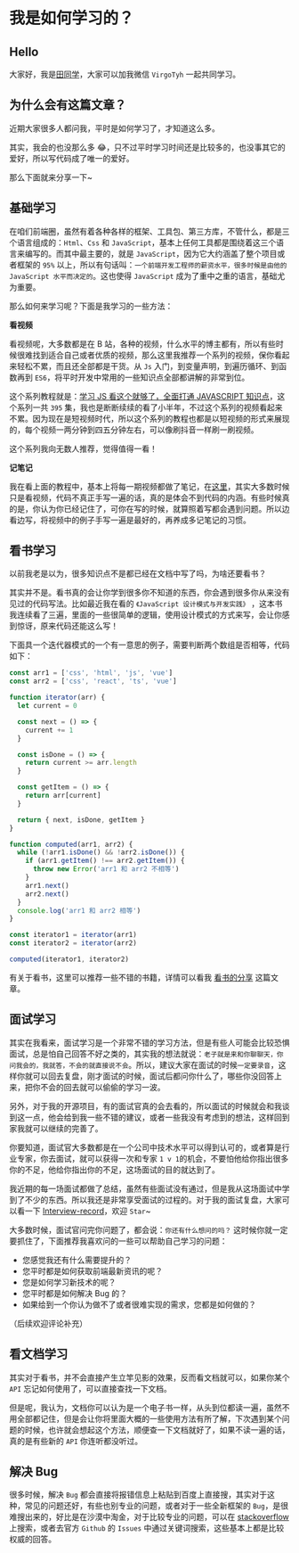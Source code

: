 # 我是如何学习的？

## Hello

大家好，我是[田同学](https://github.com/Tyh2001)，大家可以加我微信 `VirgoTyh` 一起共同学习。

## 为什么会有这篇文章？

近期大家很多人都问我，平时是如何学习了，才知道这么多。

其实，我会的也没那么多 😂，只不过平时学习时间还是比较多的，也没事其它的爱好，所以写代码成了唯一的爱好。

那么下面就来分享一下~

## 基础学习

在咱们前端圈，虽然有着各种各样的框架、工具包、第三方库，不管什么，都是三个语言组成的：`Html`、`Css` 和 `JavaScript`，基本上任何工具都是围绕着这三个语言来编写的。而其中最主要的，就是 `JavaScript`，因为它大约涵盖了整个项目或者框架的 `95%` 以上，所以有句话叫：`一个前端开发工程师的薪资水平，很多时候是由他的 JavaScript 水平而决定的`。这也使得 `JavaScript` 成为了重中之重的语言，基础尤为重要。

那么如何来学习呢？下面是我学习的一些方法：

**看视频**

看视频呢，大多数都是在 B 站，各种的视频，什么水平的博主都有，所以有些时候很难找到适合自己或者优质的视频，那么这里我推荐一个系列的视频，保你看起来轻松不累，而且还全部都是干货。从 `Js` 入门，到变量声明，到遍历循环、到函数再到 `ES6`，将平时开发中常用的一些知识点全部都讲解的非常到位。

这个系列教程就是：[学习 JS 看这个就够了，全面打通 JAVASCRIPT 知识点](https://www.bilibili.com/video/BV1NJ411W7wh?p=1&vd_source=45b9ebc52408dcecd5ef3a71d406552e)，这个系列一共 `395` 集，我也是断断续续的看了小半年，不过这个系列的视频看起来不累。因为现在是短视频时代，所以这个系列的教程也都是以短视频的形式来展现的，每个视频一两分钟到四五分钟左右，可以像刷抖音一样刷一刷视频。

这个系列我向无数人推荐，觉得值得一看！

**记笔记**

我在看上面的教程中，基本上将每一期视频都做了笔记，在[这里](https://tianyuhao.cn/blog/docs/javascript/basic.html)，其实大多数时候只是看视频，代码不真正手写一遍的话，真的是体会不到代码的内涵。有些时候真的是，你认为你已经记住了，可你在写的时候，就算照着写都会遇到问题。所以边看边写，将视频中的例子手写一遍是最好的，再养成多记笔记的习惯。

## 看书学习

以前我老是以为，很多知识点不是都已经在文档中写了吗，为啥还要看书？

其实并不是。看书真的会让你学到很多你不知道的东西，你会遇到很多你从来没有见过的代码写法。比如最近我在看的 `《JavaScript 设计模式与开发实践》` ，这本书我连续看了三遍，里面的一些很简单的逻辑，使用设计模式的方式来写，会让你感到惊讶，原来代码还能这么写！

下面具一个迭代器模式的一个有一意思的例子，需要判断两个数组是否相等，代码如下：

```js
const arr1 = ['css', 'html', 'js', 'vue']
const arr2 = ['css', 'react', 'ts', 'vue']

function iterator(arr) {
  let current = 0

  const next = () => {
    current += 1
  }

  const isDone = () => {
    return current >= arr.length
  }

  const getItem = () => {
    return arr[current]
  }

  return { next, isDone, getItem }
}

function computed(arr1, arr2) {
  while (!arr1.isDone() && !arr2.isDone()) {
    if (arr1.getItem() !== arr2.getItem()) {
      throw new Error('arr1 和 arr2 不相等')
    }
    arr1.next()
    arr2.next()
  }
  console.log('arr1 和 arr2 相等')
}

const iterator1 = iterator(arr1)
const iterator2 = iterator(arr2)

computed(iterator1, iterator2)
```

有关于看书，这里可以推荐一些不错的书籍，详情可以看我 [看书的分享](https://tianyuhao.cn/blog/article/article/article-3.html) 这篇文章。

## 面试学习

其实在我看来，面试学习是一个非常不错的学习方法，但是有些人可能会比较恐惧面试，总是怕自己回答不好之类的，其实我的想法就说：`老子就是来和你聊聊天，你问我会的，我就答，不会的就直接说不会`。所以，建议大家在面试的时候`一定要录音`，这样你就可以回去复盘，刚才面试的时候，面试后都问你什么了，哪些你没回答上来，把你不会的回去就可以偷偷的学习一波。

另外，对于我的开源项目，有的面试官真的会去看的，所以面试的时候就会和我谈到这一点，他会给到我一些不错的建议，或者一些我没有考虑到的想法，这样回到家我就可以继续的完善了。

你要知道，面试官大多数都是在一个公司中技术水平可以得到认可的，或者算是行业专家，你去面试，就可以获得一次和专家 `1 v 1`的机会，不要怕他给你指出很多你的不足，他给你指出你的不足，这场面试的目的就达到了。

我近期的每一场面试都做了总结，虽然有些面试没有通过，但是我从这场面试中学到了不少的东西。所以我还是非常享受面试的过程的。对于我的面试复盘，大家可以看一下 [Interview-record](https://github.com/Tyh2001/Interview-record)，欢迎 `Star`~

大多数时候，面试官问完你问题了，都会说：`你还有什么想问的吗？` 这时候你就一定要抓住了，下面推荐我喜欢问的一些可以帮助自己学习的问题：

- 您感觉我还有什么需要提升的？
- 您平时都是如何获取前端最新资讯的呢？
- 您是如何学习新技术的呢？
- 您平时都是如何解决 Bug 的？
- 如果给到一个你认为做不了或者很难实现的需求，您都是如何做的？

（后续欢迎评论补充）

## 看文档学习

其实对于看书，并不会直接产生立竿见影的效果，反而看文档就可以，如果你某个 `API` 忘记如何使用了，可以直接查找一下文档。

但是呢，我认为，文档你可以认为是一个电子书一样，从头到位都读一遍，虽然不用全部都记住，但是会让你将里面大概的一些使用方法有所了解，下次遇到某个问题的时候，也许就会想起这个方法，顺便查一下文档就好了，如果不读一遍的话，真的是有些新的 `API` 你连听都没听过。

## 解决 Bug

很多时候，解决 `Bug` 都会直接将报错信息上粘贴到百度上直接搜，其实对于这种，常见的问题还好，有些也别专业的问题，或者对于一些全新框架的 `Bug`，是很难搜出来的，好比是在沙漠中淘金，对于比较专业的问题，可以在 [stackoverflow](https://stackoverflow.com/) 上搜索，或者去官方 `Github` 的 `Issues` 中通过关键词搜索，这些基本上都是比较权威的回答。
